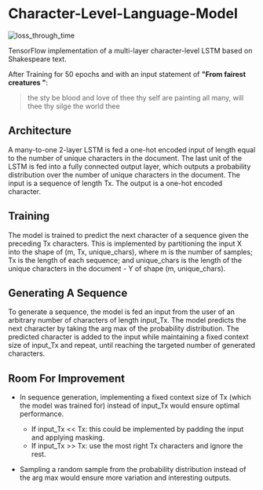 # Character-Level-Language-Model

![loss_through_time](https://github.com/user-attachments/assets/81d19ffa-80c8-46a3-904d-0f1de6964e48)

TensorFlow implementation of a multi-layer character-level LSTM based on Shakespeare text.

After Training for 50 epochs and with an input statement of 
**"From fairest creatures "**: 

> the sty be blood and love of thee thy self are painting all many, will thee thy silge the world thee

## Architecture
A many-to-one 2-layer LSTM is fed a one-hot encoded input of length equal to the number of unique characters in the document. The last unit of the LSTM is fed into a fully connected output layer, which outputs a probability distribution over the number of unique characters in the document. The input is a sequence of length Tx. The output is a one-hot encoded character.

## Training
The model is trained to predict the next character of a sequence given the preceding Tx characters. This is implemented by partitioning the input X into the shape of (m, Tx, unique_chars), where m is the number of samples; Tx is the length of each sequence; and unique_chars is the length of the unique characters in the document - Y of shape (m, unique_chars).


## Generating A Sequence
To generate a sequence, the model is fed an input from the user of an arbitrary number of characters of length input_Tx. The model predicts the next character by taking the arg max of the probability distribution. The predicted character is added to the input while maintaining a fixed context size of input_Tx and repeat, until reaching the targeted number of generated characters.

## Room For Improvement
- In sequence generation, implementing a fixed context size of Tx (which the model was trained for) instead of input_Tx would ensure optimal performance.
    - If input_Tx << Tx: this could be implemented by padding the input and applying masking.
    - If input_Tx >> Tx: use the most right Tx characters and ignore the rest.

- Sampling a random sample from the probability distribution instead of the arg max would ensure more variation and interesting outputs.






